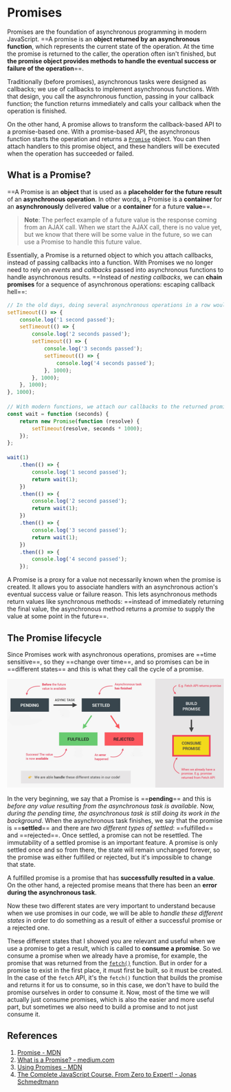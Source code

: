 # Promises

Promises are the foundation of asynchronous programming in modern JavaScript. ==A promise is an **object returned by an asynchronous function**, which represents the current state of the operation. At the time the promise is returned to the caller, the operation often isn't finished, but **the promise object provides methods to handle the eventual success or failure of the operation**==.

Traditionally (before promises), asynchronous tasks were designed as callbacks; we use of callbacks to implement asynchronous functions. With that design, you call the asynchronous function, passing in your callback function; the function returns immediately and calls your callback when the operation is finished.

On the other hand, A promise allows to transform the callback-based API to a promise-based one. With a promise-based API, the asynchronous function starts the operation and returns a [`Promise`](https://developer.mozilla.org/en-US/docs/Web/JavaScript/Reference/Global_Objects/Promise) object. You can then attach handlers to this promise object, and these handlers will be executed when the operation has succeeded or failed.

## What is a Promise?

==A Promise is an **object** that is used as a **placeholder for the future result** of an **asynchronous operation**. In other words, a Promise is a **container** for an **asynchronously** delivered **value** or a **container** for a future **value**==.

> **Note**: The perfect example of a future value is the response coming from an AJAX call. When we start the AJAX call, there is no value yet, but we know that there will be some value in the future, so we can use a Promise to handle this future value.

Essentially, a Promise is a returned object to which you attach callbacks, instead of passing callbacks into a function. With Promises we no longer need to rely on _events_ and _callbacks_ passed into asynchronous functions to handle asynchronous results. ==Instead of _nesting callbacks_, we can **chain promises** for a sequence of asynchronous operations: escaping callback hell==:

```js
// In the old days, doing several asynchronous operations in a row would lead to the classic callback pyramid of doom (Callback Hell):
setTimeout(() => {
    console.log('1 second passed');
    setTimeout(() => {
        console.log('2 seconds passed');
        setTimeout(() => {
            console.log('3 seconds passed');
            setTimeout(() => {
                console.log('4 seconds passed');
            }, 1000);
        }, 1000);
    }, 1000);
}, 1000);

// With modern functions, we attach our callbacks to the returned promises instead, forming a promise chain
const wait = function (seconds) {
    return new Promise(function (resolve) {
        setTimeout(resolve, seconds * 1000);
    });
};

wait(1)
    .then(() => {
    	console.log('1 second passed');
    	return wait(1);
	})
    .then(() => {
    	console.log('2 second passed');
    	return wait(1);
	})
    .then(() => {
    	console.log('3 second passed');
    	return wait(1);
	})
    .then(() => {
    	console.log('4 second passed');
	});

```

A Promise is a proxy for a value not necessarily known when the promise is created. It allows you to associate handlers with an asynchronous action's eventual success value or failure reason. This lets asynchronous methods return values like synchronous methods: ==instead of immediately returning the final value, the asynchronous method returns a *promise* to supply the value at some point in the future==.

## The Promise lifecycle

Since Promises work with asynchronous operations, promises are ==time sensitive==, so they ==change over time==, and so promises can be in ==different states== and this is what they call the cycle of a promise.

![asynchronous-promises1](../../img/asynchronous_promises1.jpg)

In the very beginning, we say that a Promise is ==**pending**== and this is _before any value resulting from the asynchronous task is available_. Now, _during the pending time, the asynchronous task is still doing its work in the background_. When the asynchronous task finishes, we say that the promise is ==**settled**== and there are _two different types of settled_: ==fulfilled== and ==rejected==. Once settled, a promise can not be resettled. The immutability of a settled promise is an important feature. A promise is only settled once and so from there, the state will remain unchanged forever, so the promise was either fulfilled or rejected, but it's impossible to change that state.

A fulfilled promise is a promise that has **successfully resulted in a value**. On the other hand, a rejected promise means that there has been an **error during the asynchronous task**.

Now these two different states are very important to understand because when we use promises in our code, we will be able to _handle these different states_ in order to do something as a result of either a successful promise or a rejected one.

These different states that I showed you are relevant and useful when we use a promise to get a result, which is called to **consume a promise**. So we consume a promise when we already have a promise, for example, the promise that was returned from the [`fetch()`](https://developer.mozilla.org/en-US/docs/Web/API/fetch) function. But in order for a promise to exist in the first place, it must first be built, so it must be created. In the case of the `fetch` API, it's the `fetch()` function that builds the promise and returns it for us to consume, so in this case, we don't have to build the promise ourselves in order to consume it. Now, most of the time we will actually just consume promises, which is also the easier and more useful part, but sometimes we also need to build a promise and to not just consume it.

## References

1. [Promise - MDN](https://developer.mozilla.org/en-US/docs/Web/JavaScript/Reference/Global_Objects/Promise)
1. [What is a Promise? - medium.com](https://medium.com/javascript-scene/master-the-javascript-interview-what-is-a-promise-27fc71e77261#.aa7ubggsy)
1. [Using Promises - MDN](https://developer.mozilla.org/en-US/docs/Web/JavaScript/Guide/Using_promises)
1. [The Complete JavaScript Course. From Zero to Expert! - Jonas Schmedtmann](https://www.udemy.com/course/the-complete-javascript-course/?utm_source=adwords&utm_medium=udemyads&utm_campaign=JavaScript_v.PROF_la.EN_cc.ROWMTA-B_ti.6368&utm_content=deal4584&utm_term=_._ag_130756014153_._ad_558386196906_._kw__._de_c_._dm__._pl__._ti_dsa-774930039569_._li_1011789_._pd__._&matchtype=&gclid=CjwKCAjwiuuRBhBvEiwAFXKaNCuaAhZ8UB5kIldtb76eeAyfM0SUKeceBq3FKF24pNxDVe-_g0-DPxoCnWwQAvD_BwE)
